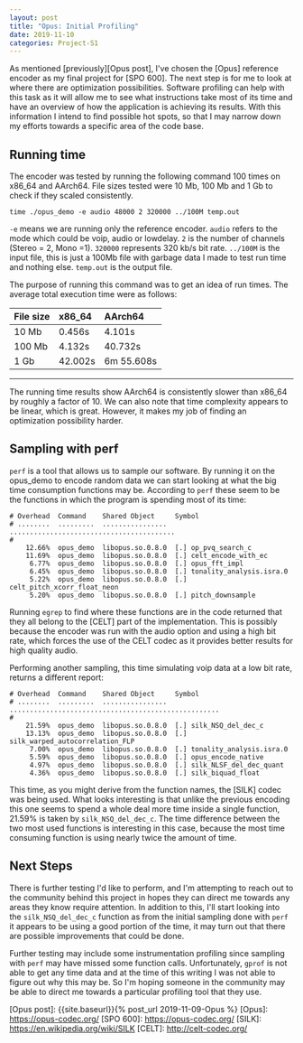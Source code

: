 ```yaml
---
layout: post
title: "Opus: Initial Profiling"
date: 2019-11-10
categories: Project-S1
---
```


As mentioned [previously][Opus post], I've chosen the [Opus] reference encoder as my final project for [SPO 600]. The next step is for me to look at where there are optimization possibilities. Software profiling can help with this task as it will allow me to see what instructions take most of its time and have an overview of how the application is achieving its results. With this information I intend to find possible hot spots, so that I may narrow down my efforts towards a specific area of the code base.

## Running time

The encoder was tested by running the following command 100 times on x86_64 and AArch64. File sizes tested were 10 Mb, 100 Mb and 1 Gb to check if they scaled consistently.

```
time ./opus_demo -e audio 48000 2 320000 ../100M temp.out
```

`-e` means we are running only the reference encoder. `audio` refers to the mode which could be voip, audio or lowdelay. `2` is the number of channels (Stereo = 2, Mono =1). `320000` represents 320 kb/s bit rate. `../100M` is the input file, this is just a 100Mb file with garbage data I made to test run time and nothing else. `temp.out` is the output file. 

The purpose of running this command was to get an idea of run times. The average total execution time were as follows:

| File size | x86_64  | AArch64    |
| :-------- | :------ | :--------- |
| 10 Mb     | 0.456s  | 4.101s     |
| 100 Mb    | 4.132s  | 40.732s    |
| 1 Gb      | 42.002s | 6m 55.608s |

---

The running time results show AArch64 is consistently slower than x86_64 by roughly a factor of 10. We can also note that time complexity appears to be linear, which is great. However, it makes my job of finding an optimization possibility harder.

## Sampling with perf

`perf` is a tool that allows us to sample our software. By running it on the opus_demo to encode random data we can start looking at what the big time consumption functions may be. According to `perf` these seem to be the functions in which the program is spending most of its time:

```
# Overhead  Command    Shared Object     Symbol                                   
# ........  .........  ................  .........................................
#
    12.66%  opus_demo  libopus.so.0.8.0  [.] op_pvq_search_c
    11.69%  opus_demo  libopus.so.0.8.0  [.] celt_encode_with_ec
     6.77%  opus_demo  libopus.so.0.8.0  [.] opus_fft_impl
     6.45%  opus_demo  libopus.so.0.8.0  [.] tonality_analysis.isra.0
     5.22%  opus_demo  libopus.so.0.8.0  [.] celt_pitch_xcorr_float_neon
     5.20%  opus_demo  libopus.so.0.8.0  [.] pitch_downsample
```
Running `egrep` to find where these functions are in the code returned that they all belong to the [CELT] part of the implementation. This is possibly because the encoder was run with the audio option and using a high bit rate, which forces the use of the CELT codec as it provides better results for high quality audio.

Performing another sampling, this time simulating voip data at a low bit rate, returns a different report:

```
# Overhead  Command    Shared Object     Symbol                                              
# ........  .........  ................  ....................................................
#
    21.59%  opus_demo  libopus.so.0.8.0  [.] silk_NSQ_del_dec_c
    13.13%  opus_demo  libopus.so.0.8.0  [.] silk_warped_autocorrelation_FLP
     7.00%  opus_demo  libopus.so.0.8.0  [.] tonality_analysis.isra.0
     5.59%  opus_demo  libopus.so.0.8.0  [.] opus_encode_native
     4.97%  opus_demo  libopus.so.0.8.0  [.] silk_NLSF_del_dec_quant
     4.36%  opus_demo  libopus.so.0.8.0  [.] silk_biquad_float

```

This time, as you might derive from the function names, the [SILK] codec was being used. What looks interesting is that unlike the previous encoding this one seems to spend a whole deal more time inside a single function, 21.59% is taken by `silk_NSQ_del_dec_c`. The time difference between the two most used functions is interesting in this case, because the most time consuming function is using nearly twice the amount of time.


## Next Steps

There is further testing I'd like to perform, and I'm attempting to reach out to the community behind this project in hopes they can direct me towards any areas they know require attention. In addition to this, I'll start looking into the `silk_NSQ_del_dec_c` function as from the initial sampling done with `perf` it appears to be using a good portion of the time, it may turn out that there are possible improvements that could be done.

Further testing may include some instrumentation profiling since sampling with `perf` may have missed some function calls. Unfortunately, `gprof` is not able to get any time data and at the time of this writing I was not able to figure out why this may be. So I'm hoping someone in the community may be able to direct me towards a particular profiling tool that they use.



[Opus post]: {{site.baseurl}}{% post_url 2019-11-09-Opus %}
[Opus]: https://opus-codec.org/
[SPO 600]: https://opus-codec.org/
[SILK]: https://en.wikipedia.org/wiki/SILK
[CELT]: http://celt-codec.org/